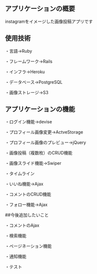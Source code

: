 ## アプリケーションの概要

instagramをイメージした画像投稿アプリです

## 使用技術

・言語→Ruby

・フレームワーク→Rails

・インフラ→Heroku

・データベース→PostgreSQL

・画像ストレージ→S3

## アプリケーションの機能

・ログイン機能→devise

・プロフィール画像変更→ActveStorage

・プロフィール画像のプレビュー→jQuery

・画像投稿（複数枚）のCRUD機能

・画像スライド機能→Swiper

・タイムライン

・いいね機能→Ajax

・コメントのCRUD機能

・フォロー機能→Ajax

##今後追加したいこと

・コメントのAjax

・検索機能

・ページネーション機能

・通知機能

・テスト


